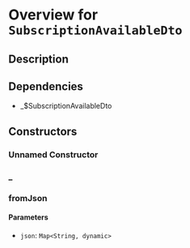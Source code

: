 # Overview for `SubscriptionAvailableDto`

## Description



## Dependencies

- _$SubscriptionAvailableDto

## Constructors

### Unnamed Constructor


### _


### fromJson


#### Parameters

- `json`: `Map<String, dynamic>`
